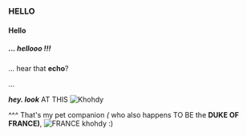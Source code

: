 ### HELLO
#### Hello
##### ... _hellooo_ !!!

... hear that **echo**?

...

__***hey. look***__ AT THIS
![Khohdy](https://web.archive.org/web/20090724100204/http://www.geocities.com/organisms2002/apple_worm_look_md_clr.gif)

^^^ That's my pet companion *(* who also happens TO BE the **DUKE OF FRANCE)**, ![FRANCE](https://web.archive.org/web/20050704014859/http://www.geocities.com/greatsouthernkartclub/finflag.gif) khohdy :)
